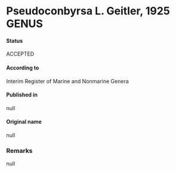 # Pseudoconbyrsa L. Geitler, 1925 GENUS

#### Status
ACCEPTED

#### According to
Interim Register of Marine and Nonmarine Genera

#### Published in
null

#### Original name
null

### Remarks
null